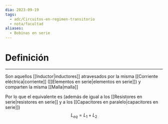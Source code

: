 ```yaml
---
dia: 2023-09-19
tags:
  - adc/Circuitos-en-regimen-transitorio
  - nota/facultad
aliases:
  - Bobinas en serie
---
```

# Definición
---
Son aquellos [[Inductor|inductores]] atravesados por la misma [[Corriente eléctrica|corriente]] ([[Elementos en serie|elementos en serie]]) y comparten la misma [[Malla|malla]]

Por lo que el equivalente es  (además de igual a los [[Resistores en serie|resistores en serie]] y a los [[Capacitores en paralelo|capacitores en serie]]) $$ L_{eq} = L_1 + L_2 $$